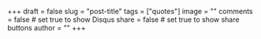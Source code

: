 +++
draft = false
slug = "post-title"
tags = ["quotes"]
image = ""
comments = false	# set true to show Disqus
share = false	    # set true to show share buttons
author = ""
+++
